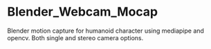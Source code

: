 # Blender_Webcam_Mocap
Blender motion capture for humanoid character using mediapipe and opencv. Both single and stereo camera options.
